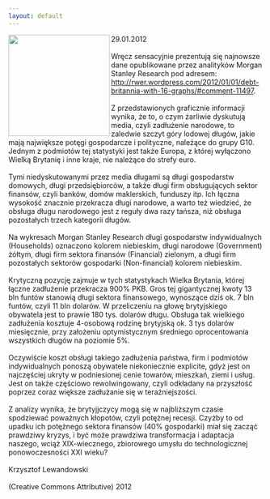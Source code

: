 ```yaml
---
layout: default
---
```

<img src="{{site.baseurl}}\articles\pictures\465.G10DebtDistribution.jpg" align="left" HSPACE=”50” VSPACE=”50” width="200"><!--97--><p>
29.01.2012<br><br>Wręcz sensacyjnie prezentują się najnowsze dane opublikowane przez analityków Morgan Stanley Research pod adresem: <a target="_blank" title="Zadłużenie dziesiątki" href="http://rwer.wordpress.com/2012/01/01/debt-britannia-with-16-graphs/#comment-11497">http://rwer.wordpress.com/2012/01/01/debt-britannia-with-16-graphs/#comment-11497</a>.<br><br>Z przedstawionych graficznie informacji wynika, że to, o czym żarliwie dyskutują media, czyli zadłużenie narodowe, to zaledwie szczyt góry lodowej długów, jakie mają największe potęgi gospodarcze i polityczne, należące do grupy G10. Jednym z podmiotów tej statystyki jest także Europa, z której wyłączono Wielką Brytanię i inne kraje, nie należące do strefy euro.<br><br>Tymi niedyskutowanymi przez media długami są długi gospodarstw domowych, długi przedsiębiorców, a także długi firm obsługujących sektor finansów, czyli banków, domów maklerskich, funduszy itp. Ich łączna wysokość znacznie przekracza długi narodowe, a warto też wiedzieć, że obsługa długu narodowego jest z reguły dwa razy tańsza, niż obsługa pozostałych trzech kategorii długów. <br><br>Na wykresach Morgan Stanley Research długi gospodarstw indywidualnych (Households) oznaczono kolorem niebieskim, długi narodowe (Government) żółtym, długi firm sektora finansów (Financial) zielonym, a długi firm pozostałych sektorów gospodarki (Non-financial) kolorem niebieskim.<br><br>Krytyczną pozycję zajmuje w tych statystykach Wielka Brytania, której łączne zadłużenie przekracza 900% PKB. Gros tej gigantycznej kwoty 13 bln funtów stanowią długi sektora finansowego, wynoszące dziś ok. 7 bln funtów, czyli 11 bln dolarów. W przeliczeniu na głowę brytyjskiego obywatela jest to prawie 180 tys. dolarów długu. Obsługa tak wielkiego zadłużenia kosztuje 4-osobową rodzinę brytyjską ok. 3 tys dolarów miesięcznie, przy założeniu optymistycznym średniego oprocentowania wszystkich długów na poziomie 5%.<br><br>Oczywiście koszt obsługi takiego zadłużenia państwa, firm i podmiotów indywidualnych ponoszą obywatele niekoniecznie explicite, gdyż jest on najczęściej ukryty w podniesionej cenie towarów, mieszkań, ziemi i usług. Jest on także częściowo rewolwingowany, czyli odkładany na przyszłość poprzez coraz większe zadłużanie się w teraźniejszości.<br><br>Z analizy wynika, że brytyjjczycy mogą się w najbliższym czasie spodziewać poważnych kłopotów, czyli potężnej recesji. Czyżby to od upadku ich potężnego sektora finansów (40% gospodarki) miał się zacząć prawdziwy kryzys, i być może prawdziwa transformacja i adaptacja naszego, wciąż XIX-wiecznego, zbiorowego umysłu do technologicznej ponowoczesności XXI wieku?<br><br>Krzysztof Lewandowski<br><br>(Creative Commons Attributive) 2012<br><br></p>